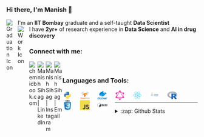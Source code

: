 ### Hi there, I'm Manish 👋

<img style="padding-right: 10px" align="left" alt="Graduation Icon" width="20" src="https://image.flaticon.com/icons/svg/1344/1344761.svg" />I'm an <b>IIT Bombay</b> graduate and a self-taught <b>Data Scientist</b><br/>
<img style="padding-right: 10px" align="left" alt="Work Icon" width="20" src="https://image.flaticon.com/icons/svg/149/149018.svg" />I have <b>2yr+</b> of research experience in <b> Data Science</b> and <b>AI in drug discovery</b><br/>
<!-- <img style="padding-right: 10px" align="left" alt="Document Icon" width="20" src="https://image.flaticon.com/icons/svg/230/230321.svg" />Download my CV here <a href="/files/resume.pdf" style="color: inherit"><img style="padding-left: 10px" alt="Download Icon" width="20" src="https://image.flaticon.com/icons/svg/138/138601.svg" /></a><br/> -->

### Connect with me:

[<img align="left" alt="chemicbook.com" width="22px" src="https://image.flaticon.com/icons/svg/145/145801.svg" />][website]
[<img align="left" alt="Manish Sihag | LinkedIn" width="22px" src="https://image.flaticon.com/icons/svg/145/145807.svg" />][linkedin]
[<img align="left" alt="Manish Sihag | Instagram" width="22px" src="https://image.flaticon.com/icons/svg/145/145805.svg" />][instagram]
[<img align="left" alt="Manish Sihag | Email" width="22px" src="https://image.flaticon.com/icons/svg/893/893257.svg" />][email]

<br />

### Languages and Tools:

<img style="padding-right: 20px;" align="left" width="26px" alt="Python" src="https://raw.githubusercontent.com/github/explore/80688e429a7d4ef2fca1e82350fe8e3517d3494d/topics/python/python.png" />
<img style="padding-right: 20px;" align="left" width="26px" alt="Tensorflow" src="https://raw.githubusercontent.com/github/explore/80688e429a7d4ef2fca1e82350fe8e3517d3494d/topics/tensorflow/tensorflow.png" />
<img style="padding-right: 20px;" align="left" width="26px" alt="Docker" src="https://raw.githubusercontent.com/github/explore/80688e429a7d4ef2fca1e82350fe8e3517d3494d/topics/docker/docker.png" />
<img style="padding-right: 20px;" align="left" width="26px" alt="Graphql" src="https://raw.githubusercontent.com/github/explore/80688e429a7d4ef2fca1e82350fe8e3517d3494d/topics/graphql/graphql.png" />
<img style="padding-right: 20px;" align="left" width="26px" alt="ReactJS" src="https://raw.githubusercontent.com/github/explore/80688e429a7d4ef2fca1e82350fe8e3517d3494d/topics/react/react.png" />
<img style="padding-right: 20px;" align="left" width="26px" alt="Java" src="https://raw.githubusercontent.com/github/explore/80688e429a7d4ef2fca1e82350fe8e3517d3494d/topics/java/java.png" />
<img style="padding-right: 20px;" align="left" width="26px" alt="R" src="https://raw.githubusercontent.com/github/explore/80688e429a7d4ef2fca1e82350fe8e3517d3494d/topics/r/r.png" />
<img style="padding-right: 20px;" align="left" width="26px" alt="CSS" src="https://raw.githubusercontent.com/github/explore/80688e429a7d4ef2fca1e82350fe8e3517d3494d/topics/css/css.png" />
<img style="padding-right: 20px;" align="left" width="26px" alt="Javascript" src="https://raw.githubusercontent.com/github/explore/80688e429a7d4ef2fca1e82350fe8e3517d3494d/topics/javascript/javascript.png" />
<img style="padding-right: 20px;" align="left" width="26px" alt="Bash" src="https://raw.githubusercontent.com/github/explore/80688e429a7d4ef2fca1e82350fe8e3517d3494d/topics/bash/bash.png" />
<br />

---

<details>
  <summary>:zap: Github Stats</summary>

  <img align="left" alt="Manish's Github Stats" src="https://github-readme-stats.vercel.app/api?username=sihagmnis36&show_icons=true&hide_border=true&include_all_commits=true" />

</details>

[website]: chemicbook.com
[instagram]: https://instagram.com/mni.z
[linkedin]: https://linkedin.com/in/manish-sihag
[email]: mailto:sihagmanish36@gmail.com
